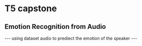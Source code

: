 # T5 capstone

## Emotion Recognition from Audio

--- using dataset audio to prediect the emotion of the speaker ---
